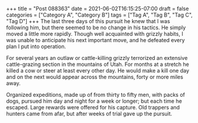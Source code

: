 +++
title = "Post 088363"
date = 2021-06-02T16:15:25-07:00
draft = false
categories = ["Category A", "Category B"]
tags = ["Tag A", "Tag B", "Tag C", "Tag D"]
+++
The last three days of this pursuit he knew that I was following him, but there seemed to be no change in his tactics. He simply moved a little more rapidly. Though well acquainted with grizzly habits, I was unable to anticipate his next important move, and he defeated every plan I put into operation.

For several years an outlaw or cattle-killing grizzly terrorized an extensive cattle-grazing section in the mountains of Utah. For months at a stretch he killed a cow or steer at least every other day. He would make a kill one day and on the next would appear across the mountains, forty or more miles away.

Organized expeditions, made up of from thirty to fifty men, with packs of dogs, pursued him day and night for a week or longer; but each time he escaped. Large rewards were offered for his capture. Old trappers and hunters came from afar, but after weeks of trial gave up the pursuit.
